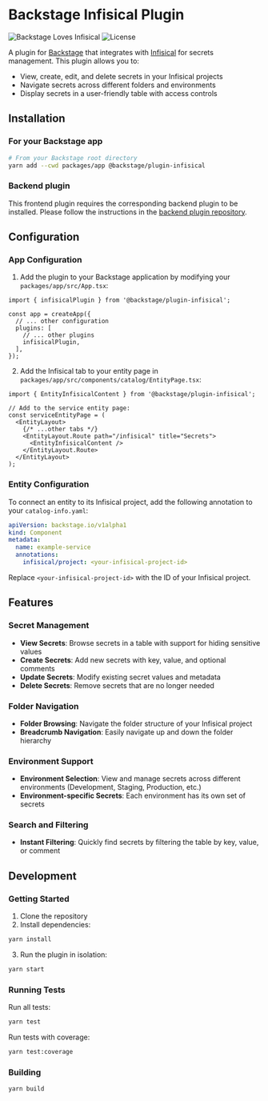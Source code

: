 # Backstage Infisical Plugin

![Backstage Loves Infisical](https://img.shields.io/badge/Backstage-loves%20Infisical-blue)
![License](https://img.shields.io/github/license/your-username/backstage-plugin-infisical)

A plugin for [Backstage](https://backstage.io) that integrates with [Infisical](https://infisical.com) for secrets management. This plugin allows you to:

- View, create, edit, and delete secrets in your Infisical projects
- Navigate secrets across different folders and environments
- Display secrets in a user-friendly table with access controls

## Installation

### For your Backstage app

```bash
# From your Backstage root directory
yarn add --cwd packages/app @backstage/plugin-infisical
```

### Backend plugin
This frontend plugin requires the corresponding backend plugin to be installed. Please follow the instructions in the [backend plugin repository](https://github.com/your-username/backstage-plugin-infisical-backend).

## Configuration

### App Configuration

1. Add the plugin to your Backstage application by modifying your `packages/app/src/App.tsx`:

```tsx
import { infisicalPlugin } from '@backstage/plugin-infisical';

const app = createApp({
  // ... other configuration
  plugins: [
    // ... other plugins
    infisicalPlugin,
  ],
});
```

2. Add the Infisical tab to your entity page in `packages/app/src/components/catalog/EntityPage.tsx`:

```tsx
import { EntityInfisicalContent } from '@backstage/plugin-infisical';

// Add to the service entity page:
const serviceEntityPage = (
  <EntityLayout>
    {/* ...other tabs */}
    <EntityLayout.Route path="/infisical" title="Secrets">
      <EntityInfisicalContent />
    </EntityLayout.Route>
  </EntityLayout>
);
```

### Entity Configuration

To connect an entity to its Infisical project, add the following annotation to your `catalog-info.yaml`:

```yaml
apiVersion: backstage.io/v1alpha1
kind: Component
metadata:
  name: example-service
  annotations:
    infisical/project: <your-infisical-project-id>
```

Replace `<your-infisical-project-id>` with the ID of your Infisical project.

## Features

### Secret Management

- **View Secrets**: Browse secrets in a table with support for hiding sensitive values
- **Create Secrets**: Add new secrets with key, value, and optional comments
- **Update Secrets**: Modify existing secret values and metadata
- **Delete Secrets**: Remove secrets that are no longer needed

### Folder Navigation

- **Folder Browsing**: Navigate the folder structure of your Infisical project
- **Breadcrumb Navigation**: Easily navigate up and down the folder hierarchy

### Environment Support

- **Environment Selection**: View and manage secrets across different environments (Development, Staging, Production, etc.)
- **Environment-specific Secrets**: Each environment has its own set of secrets

### Search and Filtering

- **Instant Filtering**: Quickly find secrets by filtering the table by key, value, or comment

## Development

### Getting Started

1. Clone the repository
2. Install dependencies:
```bash
yarn install
```
3. Run the plugin in isolation:
```bash
yarn start
```

### Running Tests

Run all tests:
```bash
yarn test
```

Run tests with coverage:
```bash
yarn test:coverage
```

### Building

```bash
yarn build
```
